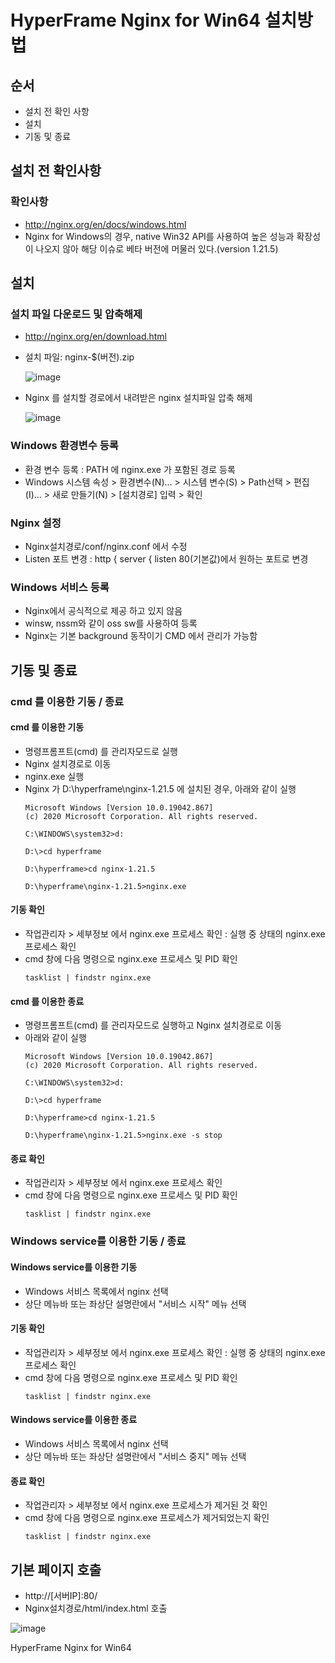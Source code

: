 # HyperFrame Nginx for Win64 설치방법

## 순서
- 설치 전 확인 사항
- 설치
- 기동 및 종료

## 설치 전 확인사항

### 확인사항
- http://nginx.org/en/docs/windows.html
- Nginx for Windows의 경우, native Win32 API를 사용하여 높은 성능과 확장성이 나오지 않아 해당 이슈로 베타 버전에 머물러 있다.(version 1.21.5)

## 설치

### 설치 파일 다운로드 및 압축해제
- http://nginx.org/en/download.html
- 설치 파일: nginx-$(버전).zip

  ![image](https://user-images.githubusercontent.com/96853118/148350490-14a77209-c267-41a4-9d65-cb65a94c5c17.png)

- Nginx 를 설치할 경로에서 내려받은 nginx 설치파일 압축 해제

  ![image](https://user-images.githubusercontent.com/96853118/148354630-560ed0fc-7b35-4030-a93d-846718a4b6bd.png)


### Windows 환경변수 등록
- 환경 변수 등록 : PATH 에 nginx.exe 가 포함된 경로 등록
- Windows 시스템 속성 > 환경변수(N)... > 시스템 변수(S) > Path선택 > 편집(I)... > 새로 만들기(N) > [설치경로] 입력 > 확인


### Nginx 설정
- Nginx설치경로/conf/nginx.conf 에서 수정
- Listen 포트 변경 : http { server { listen  80(기본값)에서 원하는 포트로 변경

### Windows 서비스 등록
- Nginx에서 공식적으로 제공 하고 있지 않음
- winsw, nssm와 같이 oss sw를 사용하여 등록
- Nginx는 기본 background 동작이기 CMD 에서 관리가 가능함



## 기동 및 종료

### cmd 를 이용한 기동 / 종료

#### cmd 를 이용한 기동
- 명령프롬프트(cmd) 를 관리자모드로 실행
- Nginx 설치경로로 이동
- nginx.exe 실행
- Nginx 가 D:\hyperframe\nginx-1.21.5 에 설치된 경우, 아래와 같이 실행
  ```
  Microsoft Windows [Version 10.0.19042.867]
  (c) 2020 Microsoft Corporation. All rights reserved.
  
  C:\WINDOWS\system32>d:
  
  D:\>cd hyperframe
  
  D:\hyperframe>cd nginx-1.21.5
  
  D:\hyperframe\nginx-1.21.5>nginx.exe
  ```

#### 기동 확인
- 작업관리자 > 세부정보 에서 nginx.exe 프로세스 확인
  : 실행 중 상태의 nginx.exe 프로세스 확인
- cmd 창에 다음 명령으로 nginx.exe 프로세스 및 PID 확인
  ```
  tasklist | findstr nginx.exe
  ```

#### cmd 를 이용한 종료
- 명령프롬프트(cmd) 를 관리자모드로 실행하고 Nginx 설치경로로 이동
- 아래와 같이 실행
  ```
  Microsoft Windows [Version 10.0.19042.867]
  (c) 2020 Microsoft Corporation. All rights reserved.
  
  C:\WINDOWS\system32>d:
  
  D:\>cd hyperframe
  
  D:\hyperframe>cd nginx-1.21.5
  
  D:\hyperframe\nginx-1.21.5>nginx.exe -s stop
  ```

#### 종료 확인
- 작업관리자 > 세부정보 에서 nginx.exe 프로세스 확인
- cmd 창에 다음 명령으로 nginx.exe 프로세스 및 PID 확인
  ```
  tasklist | findstr nginx.exe
  ```

### Windows service를 이용한 기동 / 종료

#### Windows service를 이용한 기동
- Windows 서비스 목록에서 nginx 선택
- 상단 메뉴바 또는 좌상단 설명란에서 "서비스 시작" 메뉴 선택

#### 기동 확인
- 작업관리자 > 세부정보 에서 nginx.exe 프로세스 확인
  : 실행 중 상태의 nginx.exe 프로세스 확인
- cmd 창에 다음 명령으로 nginx.exe 프로세스 및 PID 확인
  ```
  tasklist | findstr nginx.exe
  ```

#### Windows service를 이용한 종료
- Windows 서비스 목록에서 nginx 선택
- 상단 메뉴바 또는 좌상단 설명란에서 "서비스 중지" 메뉴 선택

#### 종료 확인
- 작업관리자 > 세부정보 에서 nginx.exe 프로세스가 제거된 것 확인
- cmd 창에 다음 명령으로 nginx.exe 프로세스가 제거되었는지 확인
  ```
  tasklist | findstr nginx.exe
  ```

## 기본 페이지 호출
- http://[서버IP]:80/
- Nginx설치경로/html/index.html 호출

![image](https://user-images.githubusercontent.com/96853118/148363820-dd9de436-9752-4b63-9815-ece12b97c39b.png)







HyperFrame Nginx for Win64
